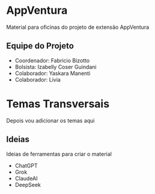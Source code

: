 # AppVentura

Material para oficinas do projeto de extensão AppVentura

## Equipe do Projeto

 - Coordenador: Fabricio Bizotto
 - Bolsista: Izabelly Coser Guindani
 - Colaborador: Yaskara Manenti
 - Colaborador: Livia

# Temas Transversais

Depois vou adicionar os temas aqui

## Ideias

Ideias de ferramentas para criar o material

 - ChatGPT
 - Grok
 - ClaudeAI
 - DeepSeek